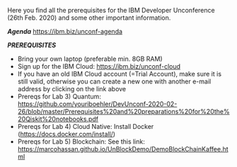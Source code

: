 Here you find all the prerequisites for the IBM Developer Unconference (26th Feb. 2020) and some other important information.

***Agenda***
https://ibm.biz/unconf-agenda

***PREREQUISITES***
- Bring your own laptop (preferable min. 8GB RAM)
- Sign up for the IBM Cloud: https://ibm.biz/unconf-cloud
- If you have an old IBM Cloud account (=Trial Account), make sure it is still valid, otherwise you can create a new one with another e-mail address by clicking on the link above
- Prereqs for Lab 3) Quantum: https://github.com/youriboehler/DevUnconf-2020-02-26/blob/master/Prerequisites%20and%20preparations%20for%20the%20Qiskit%20notebooks.pdf
- Prereqs for Lab 4) Cloud Native: Install Docker (https://docs.docker.com/install/) 
- Prereqs for Lab 5) Blockchain: See this link: https://marcohassan.github.io/UnBlockDemo/DemoBlockChainKaffee.html
